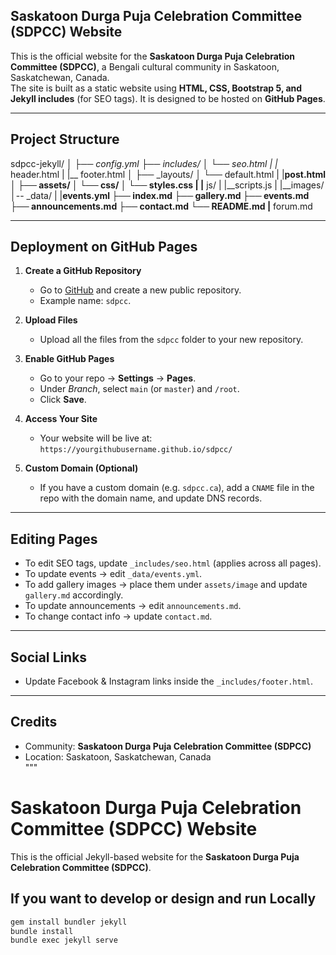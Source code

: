 ## Saskatoon Durga Puja Celebration Committee (SDPCC) Website

This is the official website for the **Saskatoon Durga Puja Celebration Committee (SDPCC)**, a Bengali cultural community in Saskatoon, Saskatchewan, Canada.  
The site is built as a static website using **HTML, CSS, Bootstrap 5, and Jekyll includes** (for SEO tags). It is designed to be hosted on **GitHub Pages**.

---

## Project Structure

sdpcc-jekyll/
│
├── _config.yml
├── _includes/
│   └── seo.html
|   |__ header.html
|   |__ footer.html
│
├── _layouts/
│   └── default.html
|   |__post.html
│
├── assets/
│   └── css/
│       └── styles.css
|   |__ js/
|        |__scripts.js
|   |__images/
│-- _data/
|     |__events.yml
├── index.md
├── gallery.md
├── events.md
├── announcements.md
├── contact.md
└── README.md
|__ forum.md

---

## Deployment on GitHub Pages

1. **Create a GitHub Repository**
   - Go to [GitHub](https://github.com) and create a new public repository.  
   - Example name: `sdpcc`.

2. **Upload Files**
   - Upload all the files from the `sdpcc` folder to your new repository.

3. **Enable GitHub Pages**
   - Go to your repo → **Settings** → **Pages**.  
   - Under *Branch*, select `main` (or `master`) and `/root`.  
   - Click **Save**.

4. **Access Your Site**
   - Your website will be live at:  
     `https://yourgithubusername.github.io/sdpcc/`

5. **Custom Domain (Optional)**
   - If you have a custom domain (e.g. `sdpcc.ca`), add a `CNAME` file in the repo with the domain name, and update DNS records.

---

## Editing Pages

- To edit SEO tags, update `_includes/seo.html` (applies across all pages).  
- To update events → edit `_data/events.yml`.  
- To add gallery images → place them under `assets/image` and update `gallery.md` accordingly.  
- To update announcements → edit `announcements.md`.  
- To change contact info → update `contact.md`.

---

## Social Links

- Update Facebook & Instagram links inside the `_includes/footer.html`. 

---

## Credits

- Community: **Saskatoon Durga Puja Celebration Committee (SDPCC)**  
- Location: Saskatoon, Saskatchewan, Canada  
"""


# Saskatoon Durga Puja Celebration Committee (SDPCC) Website

This is the official Jekyll-based website for the **Saskatoon Durga Puja Celebration Committee (SDPCC)**.

## If you want to develop or design and run Locally

```bash
gem install bundler jekyll
bundle install
bundle exec jekyll serve
